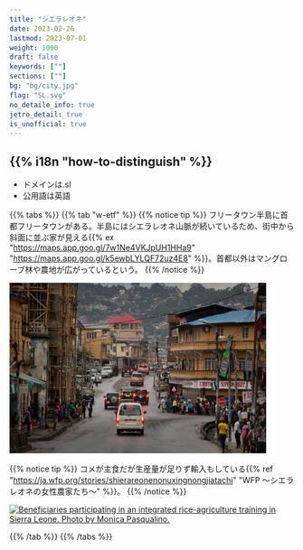 ```yaml
---
title: "シエラレオネ"
date: 2023-02-26
lastmod: 2023-07-01
weight: 1000
draft: false
keywords: [""]
sections: [""]
bg: "bg/city.jpg"
flag: "SL.svg"
no_detaile_info: true
jetro_detail: true
is_unofficial: true
---
```


<div class="main-desciption country-description">
    <h2 class="section-title">{{% i18n "how-to-distinguish" %}}</h2>
    <ul class="rule-list">
        <li>ドメインは<span class="quiz">.sl</span></li>
        <li>公用語は英語</li>
    </ul>
</div>

{{% tabs %}}
{{% tab "w-etf" %}}
{{% notice tip %}}
フリータウン半島に首都フリータウンがある。半島にはシエラレオネ山脈が続いているため、街中から斜面に並ぶ家が見える{{% ex "https://maps.app.goo.gl/7w1Ne4VKJpUH1HHa9" "https://maps.app.goo.gl/k5ewbLYLQF72uz4E8" %}}。首都以外はマングローブ林や農地が広がっているという。
{{% /notice %}}

<div class="googlemap-if unclickable">
<img src="./Dr._Jill_Biden's_2014_Trip_to_Africa_17.jpg" width="90%">
</div>

{{% notice tip %}}
コメが主食だが生産量が足りず輸入もしている{{% ref "https://ja.wfp.org/stories/shierareonenonuxingnongjiatachi" "WFP ～シエラレオネの女性農家たち～" %}}。
{{% /notice %}}

<div class="googlemap-if unclickable">
<a data-flickr-embed="true" href="https://www.flickr.com/photos/theworldfishcenter/32527261115/in/photolist-RyjHuP-eXMY4m-JaWutD-bp8bTx-z4p65Y-eXAFSK-FJbPsb-mT5V9A-eXN9kh-5LZKf5-eXAoyc-mT42yc-eXNcRs-CWG2x1-eXAsTR-eXMVoN-6gq3wP-eq2M1a-eXAGqz-9i9maf-faDkjV-eXN6Gu-aRPoZ4-8ReP7r-9i6gck-G196ud-9i9mgC-eXN1uf-9i6gvP-9i9mLm-eFS8LE-eXAMZv-eXAvxD-9XhVhW-eXAPU8-eXAAR4-E9RqJH-7Wrpui-eXAEVZ-eXN2YN-67NUc-DCY4bW-eXNeWs-eXMWVu-K4k7Tq-mT2SMP-eFMQh1-9i6h2V-eXNc37-JX9mu7" title="Beneficiaries participating in an integrated rice-agriculture training in Sierra Leone. Photo by Monica Pasqualino."><img src="https://live.staticflickr.com/558/32527261115_9c768e72a5_c.jpg" width="90%" alt="Beneficiaries participating in an integrated rice-agriculture training in Sierra Leone. Photo by Monica Pasqualino."/></a><script async src="//embedr.flickr.com/assets/client-code.js" charset="utf-8"></script>
</div>

{{% /tab %}}
{{% /tabs %}}
